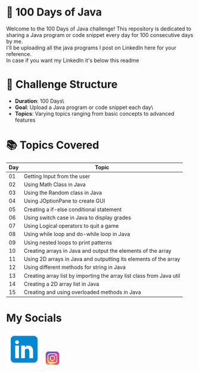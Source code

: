 # 💯 100 Days of Java
Welcome to the 100 Days of Java challenge! This repository is dedicated to sharing a Java program or code snippet every day for 100 consecutive days by me.\
I'll be uploading all the java programs I post on LinkedIn here for your reference.\
In case if you want my LinkedIn it's below this readme

# 📅 Challenge Structure
- **Duration**: 100 Days\
- **Goal**: Upload a Java program or code snippet each day\
- **Topics**: Varying topics ranging from basic concepts to advanced features

# 📚 Topics Covered
| Day | Topic                        |
|-----|------------------------------|
| 01  | Getting Input from the user  |
| 02  | Using Math Class in Java     |
| 03  | Using the Random class in Java|
| 04  | Using JOptionPane to create GUI|
| 05  | Creating a if-else conditional statement|
| 06  | Using switch case in Java to display grades |
| 07  | Using Logical operators to quit a game  |
| 08  | Using while loop and do-while loop in Java  |
| 09  | Using nested loops to print patterns  |
| 10  | Creating arrays in Java and output the elements of the array |
| 11  | Using 2D arrays in Java and outputting its elements of the array |
| 12  | Using different methods for string in Java |
| 13  | Creating array list by importing the array list class from Java util |
| 14  | Creating a 2D array list in Java  |
| 15  | Creating and using overloaded methods in Java  |
# My Socials
[![LinkedIn](linkedin.svg)](https://www.linkedin.com/in/amiitesh-pradeep-kumar-582bb831a/)
[![Instagram](instagram.png)](https://www.instagram.com/tspamiitesh/)

